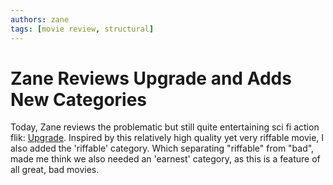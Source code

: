 ```yaml
---
authors: zane
tags: [movie review, structural]
---
```

# Zane Reviews Upgrade and Adds New Categories

Today, Zane reviews the problematic but still quite entertaining sci fi action flik: [Upgrade](/docs/movie-revies/upgrad). Inspired by this relatively high quality yet very riffable movie, I also added the 'riffable' category. Which separating "riffable" from "bad", made me think we also needed an 'earnest' category, as this is a feature of all great, bad movies.